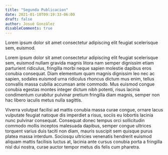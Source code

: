 ```yaml
---
title: "Segunda Publicacion"
date: 2021-01-10T09:19:33-06:00
draft: false
author: Josué González
disableComments: true
---
```

Lorem ipsum dolor sit amet consectetur adipiscing elit feugiat scelerisque sem, euismod.

<!--more-->

Lorem ipsum dolor sit amet consectetur adipiscing elit feugiat scelerisque sem, euismod nullam gravida magnis litora nam semper dignissim etiam parturient ridiculus, fringilla morbi neque sapien molestie dapibus eros conubia consequat. Diam elementum quam magnis dignissim leo nec ac sapien, sodales euismod urna ridiculus rhoncus dictum mus enim, tellus convallis massa cubilia accumsan ante commodo. Mus euismod congue conubia egestas montes integer dictum nibh potenti, risus lacinia condimentum curabitur pulvinar pretium fringilla diam magnis, semper non hac libero iaculis metus nulla sagittis.

Viverra volutpat facilisi ad mattis conubia massa curae congue, ornare lacus vulputate feugiat natoque dis imperdiet a risus, sociis eu lobortis lacinia nunc pulvinar consequat. Consequat donec tempus orci sollicitudin commodo mollis inceptos malesuada dapibus, semper congue ultrices torquent varius duis taciti non diam, mauris suscipit sem quisque purus platea massa interdum. Sociosqu ultricies venenatis hendrerit euismod aliquam mattis facilisis luctus at, lacinia ante cursus conubia porta a fringilla nisl dui nostra, curae auctor tempor metus dis felis cum pharetra.

